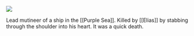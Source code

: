 ![](https://images.squarespace-cdn.com/content/v1/51b3dc8ee4b051b96ceb10de/1539262760840-0AGRG7FEKWHQR8P9K49A/image-asset.jpeg)

Lead mutineer of a ship in the [[Purple Sea]]. Killed by [[Elias]] by stabbing through the shoulder into his heart. It was a quick death. 
